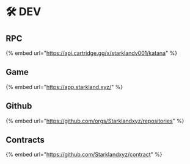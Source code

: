# 🛠 DEV

## RPC

{% embed url="https://api.cartridge.gg/x/starklandv001/katana" %}

## Game

{% embed url="https://app.starkland.xyz/" %}

## Github

{% embed url="https://github.com/orgs/Starklandxyz/repositories" %}

## Contracts

{% embed url="https://github.com/Starklandxyz/contract" %}
